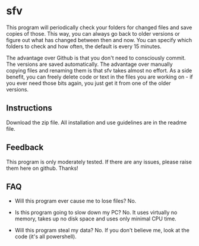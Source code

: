 # sfv
This program will periodically check your folders for changed files and save copies of those. This way, you can always go back to older versions or figure out what has changed between then and now. You can specify which folders to check and how often, the default is every 15 minutes. 

The advantage over Github is that you don't need to consciously commit. The versions are saved automatically. The advantage over manually copying files and renaming them is that sfv takes almost no effort. As a side benefit, you can freely delete code or text in the files you are working on - if you ever need those bits again, you just get it from one of the older versions.

## Instructions
Download the zip file. All installation and use guidelines are in the readme file.

## Feedback
This program is only moderately tested. If there are any issues, please raise them here on github. Thanks!

## FAQ
* Will this program ever cause me to lose files?
No.

* Is this program going to slow down my PC?
No. It uses virtually no memory, takes up no disk space and uses only minimal CPU time.

* Will this program steal my data?
No. If you don't believe me, look at the code (it's all powershell).
